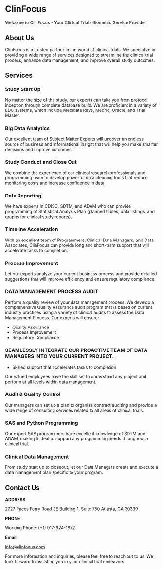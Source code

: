 # ClinFocus

Welcome to ClinFocus - Your Clinical Trials Biometric Service Provider

## About Us

ClinFocus is a trusted partner in the world of clinical trials. We specialize in providing a wide range of services designed to streamline the clinical trial process, enhance data management, and improve overall study outcomes.

## Services

### Study Start Up

No matter the size of the study, our experts can take you from protocol inception through complete database build. We are proficient in a variety of EDC systems, which include Medidata Rave, Medrio, Oracle, and Trial Master.

### Big Data Analytics

Our excellent team of Subject Matter Experts will uncover an endless source of business and informational insight that will help you make smarter decisions and improve outcomes.

### Study Conduct and Close Out

We combine the experience of our clinical research professionals and programming team to develop powerful data cleaning tools that reduce monitoring costs and increase confidence in data.

### Data Reporting

We have experts in CDISC, SDTM, and ADAM who can provide programming of Statistical Analysis Plan (planned tables, data listings, and graphs for clinical study reports).

### Timeline Acceleration

With an excellent team of Programmers, Clinical Data Managers, and Data Associates, ClinFocus can provide long and short-term support that will accelerate tasks to completion.

### Process Improvement

Let our experts analyze your current business process and provide detailed suggestions that will improve efficiency and ensure regulatory compliance.

### DATA MANAGEMENT PROCESS AUDIT

Perform a quality review of your data management process. We develop a comprehensive Quality Assurance audit program that is based on current industry practices using a variety of clinical audits to assess the Data Management Process. Our experts will ensure:

- Quality Assurance
- Process Improvement
- Regulatory Compliance

### SEAMLESSLY INTEGRATE OUR PROACTIVE TEAM OF DATA MANAGERS INTO YOUR CURRENT PROJECT.

- Skilled support that accelerates tasks to completion

Our valued employees have the skill set to understand any project and perform at all levels within data management.

### Audit & Quality Control

Our managers can set up a plan to organize contract auditing and provide a wide range of consulting services related to all areas of clinical trials.

### SAS and Python Programming

Our expert SAS programmers have excellent knowledge of SDTM and ADAM, making it ideal to support any programming needs throughout a clinical trial.

### Clinical Data Management

From study start up to closeout, let our Data Managers create and execute a data management plan specific to your program.

## Contact Us

**ADDRESS**

2727 Paces Ferry Road SE Building 1,
Suite 750 Atlanta,
GA 30339

**PHONE**

Working Phone: (+1) 917-924-1872

**Email**

info@clinfocus.com

For more information and inquiries, please feel free to reach out to us. We look forward to assisting you in your clinical trial endeavors
